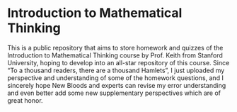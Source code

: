 # Introduction to Mathematical Thinking
This is a public repository that aims to store homework and quizzes of the Introduction to Mathematical Thinking course by Prof. Keith from Stanford University, hoping to develop into an all-star repository of this course. Since “To a thousand readers, there are a thousand Hamlets”, I just uploaded my perspective and understanding of some of the homework questions, and I sincerely hope New Bloods and experts can revise my error understanding and even better add some new supplementary perspectives which are of great honor.

